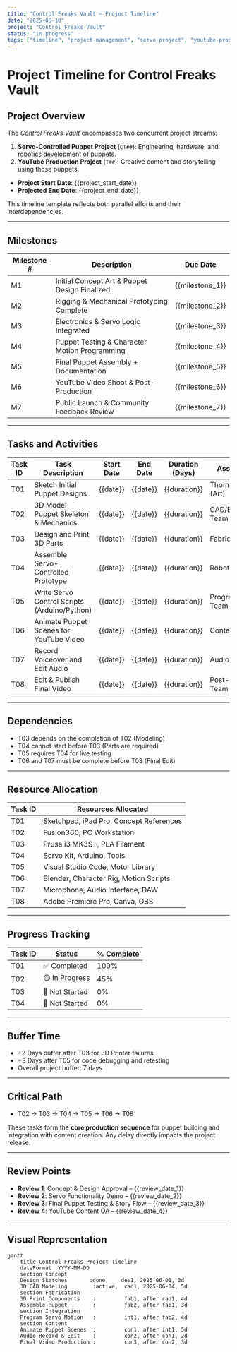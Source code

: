 ```yaml
---
title: "Control Freaks Vault – Project Timeline"
date: "2025-06-10"
project: "Control Freaks Vault"
status: "in progress"
tags: ["timeline", "project-management", "servo-project", "youtube-production"]
---
```


# Project Timeline for Control Freaks Vault

## Project Overview

The *Control Freaks Vault* encompasses two concurrent project streams:

1. **Servo-Controlled Puppet Project** (`CT##`): Engineering, hardware, and robotics development of puppets.
2. **YouTube Production Project** (`T##`): Creative content and storytelling using those puppets.

- **Project Start Date**: {{project_start_date}}
- **Projected End Date**: {{project_end_date}}

This timeline template reflects both parallel efforts and their interdependencies.

---

## Milestones

| Milestone # | Description                                      | Due Date         |
|-------------|--------------------------------------------------|------------------|
| M1          | Initial Concept Art & Puppet Design Finalized    | {{milestone_1}}  |
| M2          | Rigging & Mechanical Prototyping Complete        | {{milestone_2}}  |
| M3          | Electronics & Servo Logic Integrated             | {{milestone_3}}  |
| M4          | Puppet Testing & Character Motion Programming    | {{milestone_4}}  |
| M5          | Final Puppet Assembly + Documentation            | {{milestone_5}}  |
| M6          | YouTube Video Shoot & Post-Production            | {{milestone_6}}  |
| M7          | Public Launch & Community Feedback Review        | {{milestone_7}}  |

---

## Tasks and Activities

| Task ID | Task Description                                  | Start Date      | End Date        | Duration (Days) | Assigned To         |
|--------|---------------------------------------------------|-----------------|-----------------|------------------|----------------------|
| T01    | Sketch Initial Puppet Designs                     | {{date}}        | {{date}}        | {{duration}}     | Thomas Ware (Art)    |
| T02    | 3D Model Puppet Skeleton & Mechanics              | {{date}}        | {{date}}        | {{duration}}     | CAD/Engineering Team |
| T03    | Design and Print 3D Parts                         | {{date}}        | {{date}}        | {{duration}}     | Fabrication Lead     |
| T04    | Assemble Servo-Controlled Prototype               | {{date}}        | {{date}}        | {{duration}}     | Robotics Team        |
| T05    | Write Servo Control Scripts (Arduino/Python)      | {{date}}        | {{date}}        | {{duration}}     | Programming Team     |
| T06    | Animate Puppet Scenes for YouTube Video           | {{date}}        | {{date}}        | {{duration}}     | Content Team         |
| T07    | Record Voiceover and Edit Audio                   | {{date}}        | {{date}}        | {{duration}}     | Audio Lead           |
| T08    | Edit & Publish Final Video                        | {{date}}        | {{date}}        | {{duration}}     | Post-Production Team |

---

## Dependencies

- T03 depends on the completion of T02 (Modeling)
- T04 cannot start before T03 (Parts are required)
- T05 requires T04 for live testing
- T06 and T07 must be complete before T08 (Final Edit)

---

## Resource Allocation

| Task ID | Resources Allocated                   |
|--------|----------------------------------------|
| T01    | Sketchpad, iPad Pro, Concept References |
| T02    | Fusion360, PC Workstation              |
| T03    | Prusa i3 MK3S+, PLA Filament           |
| T04    | Servo Kit, Arduino, Tools              |
| T05    | Visual Studio Code, Motor Library      |
| T06    | Blender, Character Rig, Motion Scripts |
| T07    | Microphone, Audio Interface, DAW       |
| T08    | Adobe Premiere Pro, Canva, OBS         |

---

## Progress Tracking

| Task ID | Status         | % Complete |
|--------|----------------|------------|
| T01    | ✅ Completed    | 100%       |
| T02    | 🟡 In Progress | 45%        |
| T03    | 🔲 Not Started | 0%         |
| T04    | 🔲 Not Started | 0%         |

---

## Buffer Time

- +2 Days buffer after T03 for 3D Printer failures
- +3 Days after T05 for code debugging and retesting
- Overall project buffer: 7 days

---

## Critical Path

- T02 → T03 → T04 → T05 → T06 → T08

These tasks form the **core production sequence** for puppet building and integration with content creation. Any delay directly impacts the project release.

---

## Review Points

- **Review 1**: Concept & Design Approval – {{review_date_1}}
- **Review 2**: Servo Functionality Demo – {{review_date_2}}
- **Review 3**: Final Puppet Testing & Story Flow – {{review_date_3}}
- **Review 4**: YouTube Content QA – {{review_date_4}}

---

## Visual Representation

```mermaid
gantt
    title Control Freaks Project Timeline
    dateFormat  YYYY-MM-DD
    section Concept
    Design Sketches       :done,    des1, 2025-06-01, 3d
    3D CAD Modeling        :active,  cad1, 2025-06-04, 5d
    section Fabrication
    3D Print Components    :         fab1, after cad1, 4d
    Assemble Puppet        :         fab2, after fab1, 3d
    section Integration
    Program Servo Motion   :         int1, after fab2, 4d
    section Content
    Animate Puppet Scenes  :         con1, after int1, 5d
    Audio Record & Edit    :         con2, after con1, 2d
    Final Video Production :         con3, after con2, 3d
